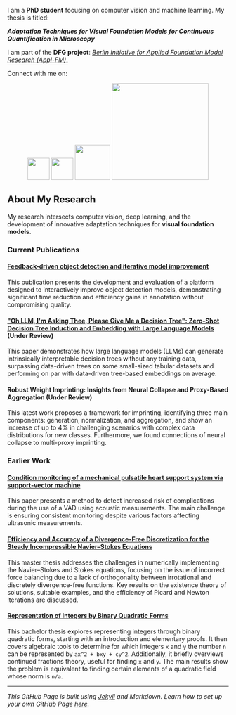 I am a **PhD student** focusing on computer vision and machine learning. My thesis is titled:

**_Adaptation Techniques for Visual Foundation Models for Continuous Quantification in Microscopy_**

I am part of the **DFG project**: [_Berlin Initiative for Applied Foundation Model Research (Appl-FM)_.](https://www.bht-berlin.de/3873/article/9084)


Connect with me on:
<div style="text-align: center;">
<a href="https://github.com/mario-koddenbrock"><img src="https://github.githubassets.com/images/modules/logos_page/GitHub-Mark.png" width="50"/></a>
<a href="https://www.linkedin.com/in/koddenbrock/"><img src="https://upload.wikimedia.org/wikipedia/commons/c/ca/LinkedIn_logo_initials.png" width="50"/></a>
<a href="https://corporatedesign.htw-berlin.de/files/Presse/_tmp_/3/4/csm_Logos_1330x430_612fe2f37a.jpg"><img src="https://corporatedesign.htw-berlin.de/files/Presse/_tmp_/d/5/csm_Bild-Wort-Marke_auf_weiss_1280x853_3722b5420f.jpg" width="80"/></a>
<a href="https://scholar.google.com/citations?user=wqHic0AAAAAJ&hl=de"><img src="https://scholar.google.com/intl/en/scholar/images/1x/scholar_logo_64dp.png" width="220"/></a>
</div>



## About My Research

My research intersects computer vision, deep learning, and the development of innovative adaptation techniques for **visual foundation models**. 

### Current Publications

#### [Feedback-driven object detection and iterative model improvement](https://scholar.google.com/citations?view_op=view_citation&hl=de&user=wqHic0AAAAAJ&citation_for_view=wqHic0AAAAAJ:IjCSPb-OGe4C)
This publication presents the development and evaluation of a platform designed to interactively improve object detection models, demonstrating significant time reduction and efficiency gains in annotation without compromising quality.

#### ["Oh LLM, I'm Asking Thee, Please Give Me a Decision Tree": Zero-Shot Decision Tree Induction and Embedding with Large Language Models](https://arxiv.org/abs/2409.18594) (Under Review)
This paper demonstrates how large language models (LLMs) can generate intrinsically interpretable decision trees without any training data, surpassing data-driven trees on some small-sized tabular datasets and performing on par with data-driven tree-based embeddings on average.

#### Robust Weight Imprinting: Insights from Neural Collapse and Proxy-Based Aggregation (Under Review)
This latest work proposes a framework for imprinting, identifying three main components: generation, normalization, and aggregation, and show an increase of up to 4\% in challenging scenarios with complex data distributions for new classes. Furthermore, we found connections of neural collapse to multi-proxy imprinting.


### Earlier Work

#### [Condition monitoring of a mechanical pulsatile heart support system via support-vector machine](https://link.springer.com/chapter/10.1007/978-3-031-26236-4_6)
This paper presents a method to detect increased risk of complications during the use of a VAD using acoustic measurements. The main challenge is ensuring consistent monitoring despite various factors affecting ultrasonic measurements.


#### [Efficiency and Accuracy of a Divergence-Free Discretization for the Steady Incompressible Navier–Stokes Equations](./res/Masterarbeit.pdf)
This master thesis addresses the challenges in numerically implementing the Navier–Stokes and Stokes equations, focusing on the issue of incorrect force balancing due to a lack of orthogonality between irrotational and discretely divergence-free functions. Key results on the existence theory of solutions, suitable examples, and the efficiency of Picard and Newton iterations are discussed.

#### [Representation of Integers by Binary Quadratic Forms](./res/Bachelorarbeit.pdf)
This bachelor thesis explores representing integers through binary quadratic forms, starting with an introduction and elementary proofs. It then covers algebraic tools to determine for which integers `x` and `y` the number `n` can be represented by `ax^2 + bxy + cy^2`. Additionally, it briefly overviews continued fractions theory, useful for finding `x` and `y`. The main results show the problem is equivalent to finding certain elements of a quadratic field whose norm is `n/a`.


---

*This GitHub Page is built using [Jekyll](https://jekyllrb.com) and Markdown. Learn how to set up your own GitHub Page [here](https://docs.github.com/en/pages).*